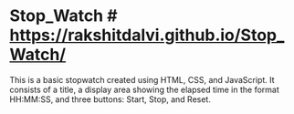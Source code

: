 # Stop_Watch # https://rakshitdalvi.github.io/Stop_Watch/
This is a basic stopwatch created using HTML, CSS, and JavaScript. It consists of a title, a display area showing the elapsed time in the format HH:MM:SS, and three buttons: Start, Stop, and Reset.
